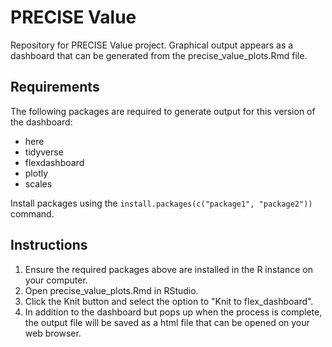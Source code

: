 # PRECISE Value

Repository for PRECISE Value project. Graphical output appears as a dashboard that can be generated from the precise_value_plots.Rmd file.

## Requirements

The following packages are required to generate output for this version of the dashboard:
- here
- tidyverse
- flexdashboard
- plotly
- scales

Install packages using the `install.packages(c("package1", "package2"))` command.

## Instructions

1. Ensure the required packages above are installed in the R instance on your computer.
1. Open precise_value_plots.Rmd in RStudio.
1. Click the Knit button and select the option to "Knit to flex_dashboard".
1. In addition to the dashboard but pops up when the process is complete, the output file will be saved as a html file that can be opened on your web browser.



